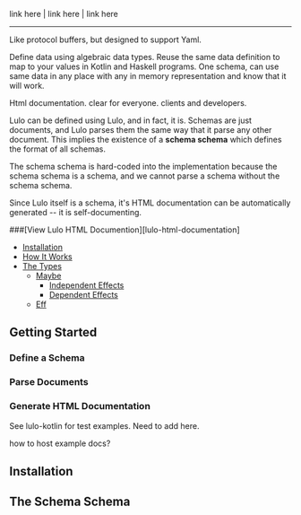 

link here | link here | link here

------------------------------------------------------------------------

Like protocol buffers, but designed to support Yaml.

Define data using algebraic data types. Reuse the same data definition
to map to your values in Kotlin and Haskell programs. One schema, can
use same data in any place with any in memory representation and know
that it will work. 

Html documentation. clear for everyone. clients and developers.

Lulo can be defined using Lulo, and in fact, it is. Schemas are just 
documents, and Lulo parses them the same way that it parse any other document. 
This implies the existence of a **schema schema** which defines 
the format of all schemas.

The schema schema is hard-coded into the implementation because the 
schema schema is a schema, and we cannot parse a schema without the schema schema.

Since Lulo itself is a schema, it's HTML documentation can be
automatically generated -- it is self-documenting.

###[View Lulo HTML Documention][lulo-html-documentation]


- [Installation](#installation)
- [How It Works](#how-it-works)
- [The Types](#the-types)
  - [Maybe](#maybe)
    - [Independent Effects](#two-simple-examples)
    - [Dependent Effects](#two-simple-examples)
  - [Eff](#eff)


## Getting Started

### Define a Schema

### Parse Documents 

### Generate HTML Documentation

See lulo-kotlin for test examples. Need to add here.

how to host example docs?

## Installation

## The Schema Schema

